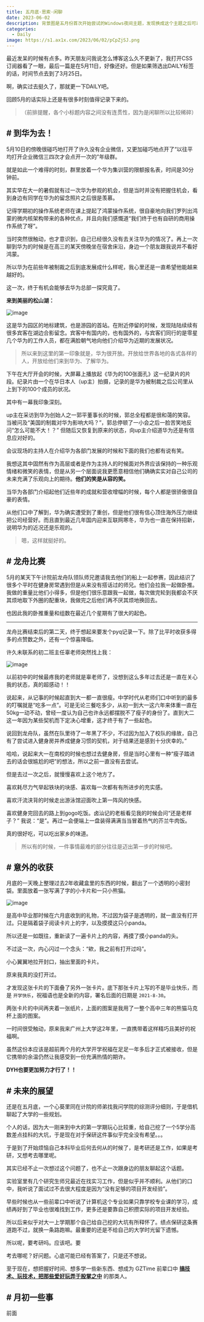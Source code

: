 ```yaml
---
title: 五月底·思索·闲聊
date: 2023-06-02
description: 背景图是五月份首次开始尝试的Windows夜间主题，发现换成这个主题之后可以在屏幕面前更集中注意力一些。
categories: 
  - Daily
image: https://s1.ax1x.com/2023/06/02/pCpZjSJ.png
---
```


最近发呆的时候有点多。昨天朋友问我说怎么博客这么久不更新了，我打开CSS订阅器看了一眼，最后一篇是在5月11日，好像还好。但是如果筛选出DAILY标签的话，时间节点去到了3月25日。

啊，确实过去挺久了，那就更一下DAILY吧。

回顾5月的话实际上还是有很多时刻值得记录下来的。

> （前排提醒，各个小标题内容之间没有连贯性，因为是闲聊所以比较稀碎）

## #  到华为去！

5月10日的傍晚很碰巧地打开了许久没有企业微信，又更加碰巧地点开了“以往平均打开企业微信三四次才会点开一次的”年级群。

就是如此一个难得的时刻，群里放着一个华为集训营的限额报名表，时间是30分钟前。

其实早在大一的暑假就有过一次华为参观的机会，但是当时并没有把握住机会，看到身边有同学在华为的留念照片之后很是羡慕。

记得学期初的操作系统老师在课上提起了鸿蒙操作系统，很自豪地向我们罗列出鸿蒙的微内核架构带来的各种优点，并且向我们感慨道“我们终于也有自研的商用操作系统了呀”。

当时突然很触动，也才意识到，自己已经很久没有去关注华为的情况了。再上一次聊到华为的时候是在高三的某天傍晚坐在宿舍床沿，身边一个朋友跟我说并不看好鸿蒙。

所以华为在前些年被制裁之后到底发展成什么样呢，我心里还是一直希望他能越来越好的。

这一次，终于有机会能够去华为总部一探究竟了。

**来到美丽的松山湖：**

![image](https://s1.ax1x.com/2023/06/02/pCpCzpq.jpg)

这是华为园区的地标建筑，也是游园的首站。在附近停留的时候，发现陆陆续续有很多宾客在湖边合影留念。宾客中有国内的，也有国外的，与宾客们同行的是零星几个华为的工作人员，都在满脸朝气地向他们介绍华为近期的发展状况。

> 所以来到这里的第一印象就是，华为很开放。开放给世界各地的各式各样的人，开放给他们来到华为、了解华为。

下午在大厅开会的时候，大屏幕上播放起《华为的100张面孔》这一纪录片的片段。纪录片由一个在华日本人（up主）拍摄，记录的是华为被制裁之后公司里从上到下的100个成员的状况。

其中有一幕我印象深刻。

up主在采访到华为创始人之一郭平董事长的时候，郭总全程都是很和蔼的笑容。当被问及“美国的制裁对华为影响大吗？”，郭总停顿了一小会之后一脸苦笑地反问“怎么可能不大！？” 但随后又恢复到原来的状态，向up主介绍道华为还是有信息应对好的。

会议现场的主持人在介绍华为各部门发展的时候和下面的我们也都有说有笑。

我想这其中固然有作为高层或者是作为主持人的时候面对外界应该保持的一种乐观情绪和微笑的表情，但是从另一个层面说我更愿意相信他们确确实实对自己公司的未来充满了乐观向上的期待。**他们的笑是从容的笑。**

当华为各部门介绍起他们近些年的成就和营收增幅的时候，每个人都是很骄傲很自豪的表情。

从他们口中了解到，华为确实遭受到了重创，但是他们很有信心顶住海外压力继续把公司经营好。而且直到最近几年国内迎来互联网寒冬，华为也一直在保持招新，说明华为的近况还是乐观的。

> 嗯，这样就挺好的。

## # 龙舟比赛

5月的某天下午计院前龙舟队领队师兄邀请我去他们的船上一起参赛，因此结识了很多个平时在健身房常遇到但是从来没有搭话过的师兄。他们会拉我一起做卧推。我做的重量比他们小得多，但是他们很乐意跟我一起做，每次做完轮到我都会不厌其烦地取下外圈的配重块，我做完之后他们再不厌其烦地换回去。

也因此我的卧推重量和组数在最近几个星期有了很大的起色。

---

龙舟比赛结束后的第二天，终于想起来要发个pyq记录一下。除了比平时收获多得多的点赞数之外，还有一个惊喜降临。

许久未联系的初二班主任辜老师突然找上我：

![image](https://s1.ax1x.com/2023/06/02/pCp91KO.png)

以前初中的时候最疼我的老师就是辜老师了，没想到这么多年过去还是一直在关心我的状态，真的超感动！！

说起来，从记事的时候起直到大一都一直很瘦。中学时代从老师们口中听到的最多的叮嘱就是“吃多一点”。可是无论三餐吃多少，从初一到大一这六年来体重一直在50kg一动不动，曾经一度认为自己也许永远都摆脱不了瘦子的身份了。直到大二这一年因为某些契机而下定决心增重，这才终于有了一些起色。

说回到龙舟队，虽然在队里待了一年黑了不少，不过因为加入了校队的缘故，自己有了尝试进入健身房并养成健身习惯的契机，对于结果还是感到十分庆幸的。”

哈哈，说起来大一在南校的时候也想过去健身房，但是当时心里有一种“瘦子踏进去的话会很尴尬的吧”的想法，所以之前一直没有去尝试。

但是去过一次之后，就慢慢喜欢上这个地方了。

喜欢耗尽力气举起铁块的块感、喜欢每一次都有有所进步的充实感。

喜欢汗流浃背的时候走出游泳馆迎面吹上第一阵风的快感。

喜欢健身完回去的路上到gogo吃饭。卤汕记的老板看见我的时候会问“还是老样子？” 我说：“是”。再过一会便端上一盘装得满满当当冒着热气的芥兰牛肉饭。

真的很好吃，可以吃出家乡的味道。

> 所以有的时候，一件事情最难的部分往往是迈出第一步的时候吧。

## # 意外的收获

月底的一天晚上整理过去2年收藏盒里的东西的时候，翻出了一个透明的小密封袋。里面放着一张写满了字的小卡片和一只小熊猫。

![image](https://s1.ax1x.com/2023/06/02/pCpEbn0.jpg)

是高中毕业那时候在六月底收到的礼物，不过因为袋子是透明的，就一直没有打开过。只是隔着袋子阅读卡片上的字，以及摸摸这只小panda。

所以还是一如既往，重新读了一遍卡片上的内容，再摸了摸小panda的头。

不过这一次，内心闪过一个念头：“欸，我之前有打开过吗”。

小心翼翼地拉开封口，抽出里面的卡片。

原来我真的没打开过。

才发现这张卡片的下面叠了另外一张卡片。底下那张卡片上写的不是毕业快乐，而是 `开学快乐`，祝福语也是全新的内容，署名后面的日期是 `2021-8-30`。

两张卡片的中间再夹着一张纸片，上面的图案是我用了一整个高中三年的熊猫马克杯上面的图案。

一时间很受触动，原来我来广州上大学这2年里，一直携带着这样精巧且美好的祝福啊。

虽然这份本应该是超前两个月的大学开学祝福在足足一年多后才正式被接收，但是它携带的余温仍然让我感受到一份充满热情的期许。

**DYH也要更加努力才行了！！**

## # 未来的展望

还是在五月底，一个心葵里同在计院的师弟找我问学院的综测评分细则，于是借机聊起了大学的一些规划。

个人的话，因为大一刚来到中大的第一学期玩心比较重，给自己挖了一个5学分高数差点挂科的大坑，于是现在对于保研这件事似乎完全没有希望。。。

于是到了开始烦恼自己本科毕业后何去何从的时候了，是考研还是工作，如果是考研，又想考去哪里呢。

其实已经不止一次想过这个问题了，也不止一次跟身边的朋友聊起这个话题。

实验室里有几个研究生师兄最近在找实习工作，但是似乎并不顺利。从他们的口中，我听说了面试过不去很大程度是因为“没有足够的项目开发经验”。

早些时候也从一些前辈口中听说了计算机这个专业如果只靠学校专业课的学习，成绩再好到了毕业也很难找到工作，更多还是要靠自己积攒实际的项目开发经验。

所以后来似乎对大一上学期那个自己给自己挖的大坑有所释怀了。绩点保研这条赛道跑不过，就换一条路跑嘛。最重要的还是不给自己的大学时光留下遗憾。

所以呢，要考研吗。应该吧。要

考去哪呢？好问题。心底可能已经有答案了，只是还不想说。

至于现在，想把握好时间、想多学一些新东西、想成为 GZTime 前辈口中 [**搞技术、玩技术，把那些爱好玩弄于股掌之中**](https://blog.gztime.cc/posts/2022/280b9d1/) 的那类人。

## # 月初一些事

前面

